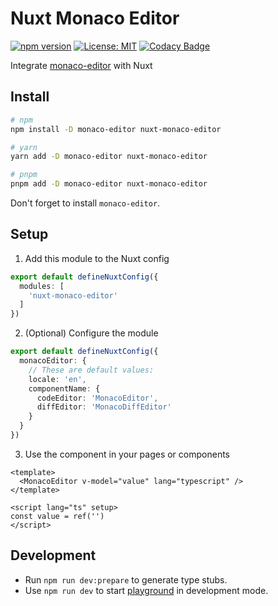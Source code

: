 # Nuxt Monaco Editor
[![npm version](https://badge.fury.io/js/nuxt-monaco-editor.svg)](https://badge.fury.io/js/nuxt-monaco-editor)
[![License: MIT](https://img.shields.io/badge/License-MIT-yellow.svg)](https://opensource.org/licenses/MIT)
[![Codacy Badge](https://app.codacy.com/project/badge/Grade/8b4585be9901491795f8b3c2f5dbb680)](https://www.codacy.com/gh/e-chan1007/nuxt-monaco-editor/dashboard?utm_source=github.com&amp;utm_medium=referral&amp;utm_content=e-chan1007/nuxt-monaco-editor&amp;utm_campaign=Badge_Grade)

Integrate [monaco-editor](https://microsoft.github.io/monaco-editor/) with Nuxt

## Install
```sh
# npm
npm install -D monaco-editor nuxt-monaco-editor

# yarn
yarn add -D monaco-editor nuxt-monaco-editor

# pnpm
pnpm add -D monaco-editor nuxt-monaco-editor
```
Don't forget to install `monaco-editor`.

## Setup
1. Add this module to the Nuxt config 

```ts
export default defineNuxtConfig({
  modules: [
    'nuxt-monaco-editor'
  ]
})
```

2. (Optional) Configure the module 

```ts
export default defineNuxtConfig({
  monacoEditor: {
    // These are default values:
    locale: 'en',
    componentName: {
      codeEditor: 'MonacoEditor',
      diffEditor: 'MonacoDiffEditor'
    }
  }
})
```

3. Use the component in your pages or components 

```vue
<template>
  <MonacoEditor v-model="value" lang="typescript" />
</template>

<script lang="ts" setup>
const value = ref('')
</script>
```

## Development

- Run `npm run dev:prepare` to generate type stubs.  
- Use `npm run dev` to start [playground](./playground) in development mode.  

